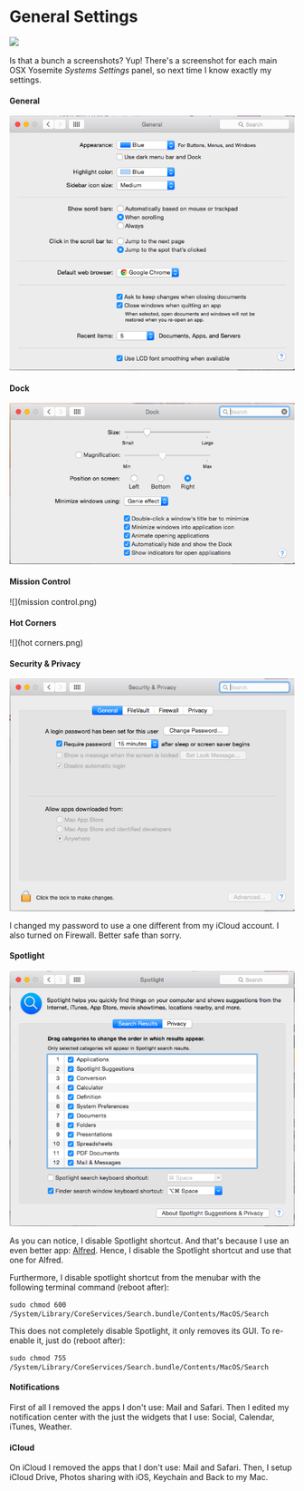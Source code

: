 # General Settings

![](https://33.media.tumblr.com/51e823c71b55ccbda3b83501ec7bc78a/tumblr_nojspeQLd81uqyj6qo1_500.gif)

Is that a bunch a screenshots? Yup! There's a screenshot for each main OSX Yosemite *Systems Settings* panel, so next time I know exactly my settings.

#### General

![](general.png)


#### Dock

![](dock.png)


#### Mission Control

![](mission control.png)


#### Hot Corners

![](hot corners.png)

#### Security & Privacy

![](security.png)

I changed my password to use a one different from my iCloud account. I also turned on Firewall. Better safe than sorry.


#### Spotlight

![](spotlight.png)

As you can notice, I disable Spotlight shortcut. And that's because I use an even better app: [Alfred](http://www.alfredapp.com/). Hence, I disable the Spotlight shortcut and use that one for Alfred. 

Furthermore, I disable spotlight shortcut from the menubar with the following terminal command (reboot after):

```shell
sudo chmod 600 /System/Library/CoreServices/Search.bundle/Contents/MacOS/Search
```

This does not completely disable Spotlight, it only removes its GUI. To re-enable it, just do (reboot after):

```shell
sudo chmod 755 /System/Library/CoreServices/Search.bundle/Contents/MacOS/Search
```

#### Notifications

First of all I removed the apps I don't use: Mail and Safari. Then I edited my notification center with the just the widgets that I use: Social, Calendar, iTunes, Weather.


#### iCloud

On iCloud I removed the apps that I don't use: Mail and Safari. Then, I setup iCloud Drive, Photos sharing with iOS, Keychain and Back to my Mac.


